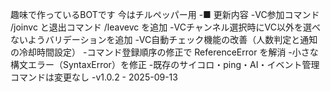 趣味で作っているBOTです
今はチルペッパー用
-■ 更新内容
-VC参加コマンド /joinvc と退出コマンド /leavevc を追加
-VCチャンネル選択時にVC以外を選べないようバリデーションを追加
-VC自動チェック機能の改善（人数判定と通知の冷却時間設定）
-コマンド登録順序の修正で ReferenceError を解消
-小さな構文エラー（SyntaxError）を修正
-既存のサイコロ・ping・AI・イベント管理コマンドは変更なし
-v1.0.2 - 2025-09-13